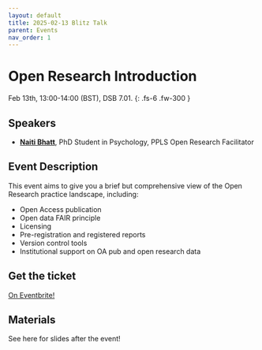 ```yaml
---
layout: default
title: 2025-02-13 Blitz Talk
parent: Events
nav_order: 1
---
```


# Open Research Introduction

Feb 13th, 13:00-14:00 (BST), DSB 7.01.
{: .fs-6 .fw-300 }

## Speakers

* [**Naiti Bhatt**](https://naitisb.github.io/), PhD Student in Psychology, PPLS Open Research Facilitator


## Event Description

This event aims to give you a brief but comprehensive view of the Open Research practice landscape, including:

* Open Access publication
* Open data FAIR principle
* Licensing
* Pre-registration and registered reports
* Version control tools
* Institutional support on OA pub and open research data

## Get the ticket
[On Eventbrite!](https://www.eventbrite.co.uk/e/ppls-open-research-introductory-blitz-tickets-1232833551339)

## Materials

See here for slides after the event!
